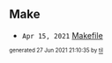 ## Make


* <code>Apr 15, 2021</code> [Makefile](2021-04-15T10-02-48-makefile.md)

<sup><sub>generated 27 Jun 2021 21:10:35 by <a href='https://github.com/senorprogrammer/til'>til</a></sub></sup>
